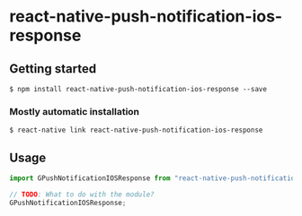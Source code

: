 # react-native-push-notification-ios-response

## Getting started

`$ npm install react-native-push-notification-ios-response --save`

### Mostly automatic installation

`$ react-native link react-native-push-notification-ios-response`

## Usage

```javascript
import GPushNotificationIOSResponse from "react-native-push-notification-ios-response";

// TODO: What to do with the module?
GPushNotificationIOSResponse;
```
